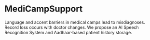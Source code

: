 # MediCampSupport
Language and accent barriers in medical camps lead to misdiagnoses. Record loss occurs with doctor changes. We propose an AI Speech Recognition System and Aadhaar-based patient history storage.
